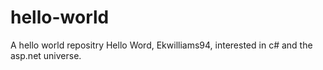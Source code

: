 # hello-world
A hello world repositry
Hello Word,
Ekwilliams94, interested in c# and the asp.net universe.
